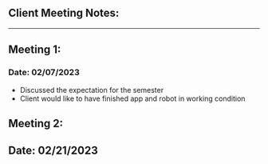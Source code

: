 ## Client Meeting Notes:

---

## Meeting 1:
### Date: 02/07/2023

- Discussed the expectation for the semester
- Client would like to have finished app and robot in working condition


## Meeting 2:
## Date: 02/21/2023
